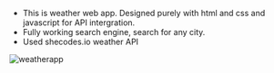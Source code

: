 - This is weather web app. Designed purely with html and css and javascript for API intergration.
- Fully working search engine, search for any city.
- Used shecodes.io weather API



![weatherapp](https://github.com/agatha-chituwa/weather-forecast/assets/61706565/d8732f0c-8a01-4c7a-a5e5-f872015a0e08)
